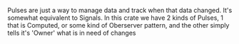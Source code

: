 Pulses are just a way to manage data and track when that data changed. It's somewhat equivalent to Signals.
In this crate we have 2 kinds of Pulses, 1 that is Computed, or some kind of Oberserver pattern, and the other
simply tells it's 'Owner' what is in need of changes

